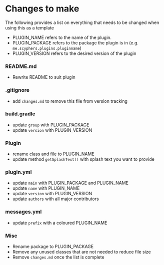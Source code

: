 # Changes to make
The following provides a list on everything that needs to be changed when using this as a template
- PLUGIN_NAME refers to the name of the plugin.
- PLUGIN_PACKAGE refers to the package the plugin is in (e.g. `me.scyphers.plugins.pluginname`)
- PLUGIN_VERSION refers to the desired version of the plugin

### README.md
- Rewrite README to suit plugin

### .gitignore
- add `changes.md` to remove this file from version tracking

### build.gradle
- update `group` with PLUGIN_PACKAGE
- update `version` with PLUGIN_VERSION

### Plugin
- rename class and file to PLUGIN_NAME
- update method `getSplashText()` with splash text you want to provide

### plugin.yml
- update `main` with PLUGIN_PACKAGE and PLUGIN_NAME
- update `name` with PLUGIN_NAME
- update `version` with PLUGIN_VERSION
- update `authors` with all major contributors

### messages.yml
- update `prefix` with a coloured PLUGIN_NAME

### Misc
- Rename package to PLUGIN_PACKAGE
- Remove any unused classes that are not needed to reduce file size
- Remove `changes.md` once the list is complete
